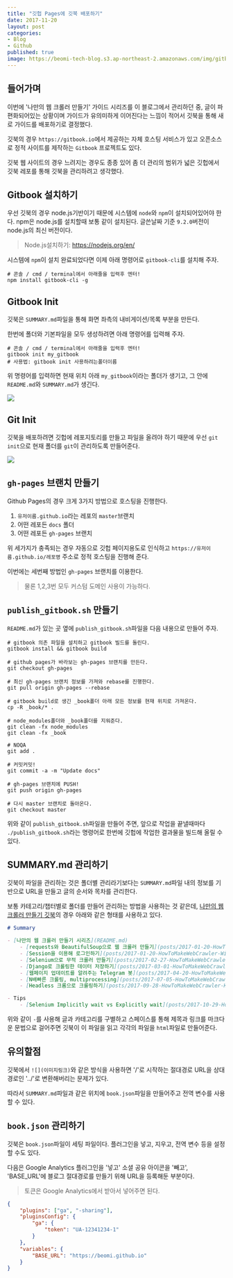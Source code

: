 ```yaml
---
title: "깃헙 Pages에 깃북 배포하기"
date: 2017-11-20
layout: post
categories:
- Blog
- Github
published: true
image: https://beomi-tech-blog.s3.ap-northeast-2.amazonaws.com/img/gitbook_on_github.jpg
---
```


## 들어가며

이번에 '나만의 웹 크롤러 만들기' 가이드 시리즈를 이 블로그에서 관리하던 중, 글이 파편화되어있는 상황이며 가이드가 유의미하게 이어진다는 느낌이 적어서 깃북을 통해 새로 가이드를 배포하기로 결정했다.

깃북의 경우 `https://gitbook.io`에서 제공하는 자체 호스팅 서비스가 있고 오픈소스로 정적 사이트를 제작하는 `Gitbook` 프로젝트도 있다.

깃북 웹 사이트의 경우 느려지는 경우도 종종 있어 좀 더 관리의 범위가 넓은 깃헙에서 깃북 레포를 통해 깃북을 관리하려고 생각했다.

## Gitbook 설치하기

우선 깃북의 경우 node.js기반이기 때문에 시스템에 `node`와 `npm`이 설치되어있어야 한다. npm은 node.js를 설치할때 보통 같이 설치된다. 글쓴날짜 기준 `9.2.0`버전이 node.js의 최신 버전이다.

> Node.js설치하기: https://nodejs.org/en/ 

시스템에 `npm`이 설치 완료되었다면 이제 아래 명령어로 `gitbook-cli`를 설치해 주자.

```shell
# 콘솔 / cmd / terminal에서 아래줄을 입력후 엔터!
npm install gitbook-cli -g
```

## Gitbook Init

깃북은 `SUMMARY.md`파일을 통해 화면 좌측의 내비게이션/목록 부분을 만든다.

한번에 폴더와 기본파일을 모두 생성하려면 아래 명령어를 입력해 주자.

```shell
# 콘솔 / cmd / terminal에서 아래줄을 입력후 엔터!
gitbook init my_gitbook
# 사용법: gitbook init 사용하려는폴더이름
```

위 명령어를 입력하면 현재 위치 아래 `my_gitbook`이라는 폴더가 생기고, 그 안에 `README.md`와 `SUMMARY.md`가 생긴다.

![]({{site.static_url}}/img/dropbox/ss2017-11-20%2021.05.27.png)

## Git Init

깃북을 배포하려면 깃헙에 레포지토리를 만들고 파일을 올려야 하기 때문에 우선 `git init`으로 현재 폴더를 `git`이 관리하도록 만들어준다.

![]({{site.static_url}}/img/dropbox/ss2017-11-20%2021.06.31.png)

## `gh-pages` 브랜치 만들기

Github Pages의 경우 크게 3가지 방법으로 호스팅을 진행한다.

1. `유저이름.github.io`라는 레포의 `master`브랜치 
2. 어떤 레포든 `docs` 폴더
3. 어떤 레포든 `gh-pages` 브랜치

위 세가지가 충족되는 경우 자동으로 깃헙 페이지용도로 인식하고 `https://유저이름.github.io/레포명` 주소로 정적 호스팅을 진행해 준다.

이번에는 세번째 방법인 `gh-pages` 브랜치를 이용한다. 

> 물론 1,2,3번 모두 커스텀 도메인 사용이 가능하다.

## `publish_gitbook.sh` 만들기

`README.md`가 있는 곳 옆에 `publish_gitbook.sh`파일을 다음 내용으로 만들어 주자.

```shell
# gitbook 의존 파일을 설치하고 gitbook 빌드를 돌린다.
gitbook install && gitbook build

# github pages가 바라보는 gh-pages 브랜치를 만든다.
git checkout gh-pages

# 최신 gh-pages 브랜치 정보를 가져와 rebase를 진행한다.
git pull origin gh-pages --rebase

# gitbook build로 생긴 _book폴더 아래 모든 정보를 현재 위치로 가져온다.
cp -R _book/* .

# node_modules폴더와 _book폴더를 지워준다.
git clean -fx node_modules
git clean -fx _book

# NOQA
git add .

# 커밋커밋!
git commit -a -m "Update docs"

# gh-pages 브랜치에 PUSH!
git push origin gh-pages

# 다시 master 브랜치로 돌아온다.
git checkout master
```

위와 같이 `publish_gitbook.sh`파일을 만들어 주면, 앞으로 작업을 끝낼때마다 `./publish_gitbook.sh`라는 명령어로 한번에 깃헙에 작업한 결과물을 빌드해 올릴 수 있다.

## SUMMARY.md 관리하기 

깃북이 파일을 관리하는 것은 폴더별 관리라기보다는 `SUMMARY.md`파일 내의 정보를 기반으로 URL을 만들고 글의 순서와 목차를 관리한다.

보통 카테고리/챕터별로 폴더를 만들어 관리하는 방법을 사용하는 것 같은데, [나만의 웹 크롤러 만들기 깃북](https://beomi.github.io/gb-crawling/)의 경우 아래와 같은 형태를 사용하고 있다.

```markdown
# Summary

- [나만의 웹 크롤러 만들기 시리즈](README.md)
    - [requests와 BeautifulSoup으로 웹 크롤러 만들기](posts/2017-01-20-HowToMakeWebCrawler.md)
    - [Session을 이용해 로그인하기](posts/2017-01-20-HowToMakeWebCrawler-With-Login.md)
    - [Selenium으로 무적 크롤러 만들기](posts/2017-02-27-HowToMakeWebCrawler-With-Selenium.md)
    - [Django로 크롤링한 데이터 저장하기](posts/2017-03-01-HowToMakeWebCrawler-Save-with-Django.md)
    - [웹페이지 업데이트를 알려주는 Telegram 봇](posts/2017-04-20-HowToMakeWebCrawler-Notice-with-Telegram.md)
    - [N배빠른 크롤링, multiprocessing](posts/2017-07-05-HowToMakeWebCrawler-with-Multiprocess.md)
    - [Headless 크롬으로 크롤링하기](posts/2017-09-28-HowToMakeWebCrawler-Headless-Chrome.md)

- Tips
    - [Selenium Implicitly wait vs Explicitly wait](posts/2017-10-29-HowToMakeWebCrawler-ImplicitWait-vs-ExplicitWait.md)
```

위와 같이 `-`를 사용해 글과 카테고리를 구별하고 스페이스를 통해 제목과 링크를 마크다운 문법으로 걸어주면 깃북이 이 파일을 읽고 각각의 파일을 `html`파일로 만들어준다.

## 유의할점

깃북에서 `![](이미지링크)`와 같은 방식을 사용하면 '/'로 시작하는 절대경로 URL을 상대경로인 '../'로 변환해버리는 문제가 있다.

따라서 `SUMMARY.md`파일과 같은 위치에 `book.json`파일을 만들어주고 전역 변수를 사용할 수 있다.

## `book.json` 관리하기 

깃북은 `book.json`파일이 세팅 파일이다. 플러그인을 넣고, 지우고, 전역 변수 등을 설정할 수도 있다.

다음은 Google Analytics 플러그인을 '넣고' 소셜 공유 아이콘을 '빼고', 'BASE_URL'에 블로그 절대경로를 만들기 위해 URL을 등록해둔 부분이다.

> 토큰은 Google Analytics에서 받아서 넣어주면 된다.

```json
{
    "plugins": ["ga", "-sharing"],
    "pluginsConfig": {
        "ga": {
            "token": "UA-12341234-1"
        }
    },
    "variables": {
        "BASE_URL": "https://beomi.github.io"
    }
}
```

